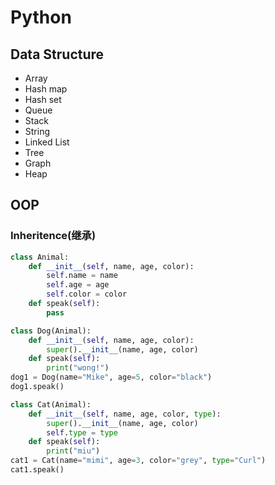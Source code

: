 # Python

## Data Structure

- Array
- Hash map
- Hash set
- Queue 
- Stack
- String
- Linked List
- Tree
- Graph
- Heap

## OOP

### Inheritence(继承)

```python
class Animal:
    def __init__(self, name, age, color):
        self.name = name
        self.age = age
        self.color = color
    def speak(self):
        pass

class Dog(Animal):
    def __init__(self, name, age, color):
        super().__init__(name, age, color)
    def speak(self):
        print("wong!")
dog1 = Dog(name="Mike", age=5, color="black")
dog1.speak()

class Cat(Animal):
    def __init__(self, name, age, color, type):
        super().__init__(name, age, color)
        self.type = type
    def speak(self):
        print("miu")
cat1 = Cat(name="mimi", age=3, color="grey", type="Curl")
cat1.speak() 
```





